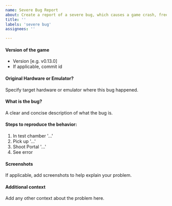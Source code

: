 ```yaml
---
name: Severe Bug Report
about: Create a report of a severe bug, which causes a game crash, freeze, or loss of save data
title: ''
labels: 'severe bug'
assignees: ''

---
```


#### Version of the game
 - Version [e.g. v0.13.0]
 - If applicable, commit id

#### Original Hardware or Emulator?
Specify target hardware or emulator where this bug happened.

#### What is the bug?
A clear and concise description of what the bug is.

#### Steps to reproduce the behavior:
1. In test chamber '…'
2. Pick up '…'
3. Shoot Portal '…'
4. See error

#### Screenshots
If applicable, add screenshots to help explain your problem.

#### Additional context
Add any other context about the problem here.
